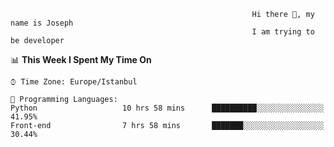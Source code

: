                                                           Hi there 👋, my name is Joseph
                                                          I am trying to be developer


📊 **This Week I Spent My Time On** 

```text
⌚︎ Time Zone: Europe/Istanbul

💬 Programming Languages:
Python                   10 hrs 58 mins      ██████████░░░░░░░░░░░░░░░   41.95% 
Front-end                7 hrs 58 mins       ███████░░░░░░░░░░░░░░░░░░   30.44% 

```


<!--END_SECTION:waka-->


